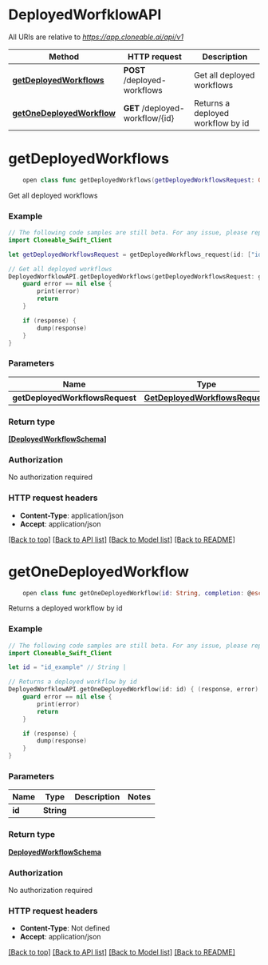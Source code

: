 # DeployedWorfklowAPI

All URIs are relative to *https://app.cloneable.ai/api/v1*

Method | HTTP request | Description
------------- | ------------- | -------------
[**getDeployedWorkflows**](DeployedWorfklowAPI.md#getdeployedworkflows) | **POST** /deployed-workflows | Get all deployed workflows
[**getOneDeployedWorkflow**](DeployedWorfklowAPI.md#getonedeployedworkflow) | **GET** /deployed-workflow/{id} | Returns a deployed workflow by id


# **getDeployedWorkflows**
```swift
    open class func getDeployedWorkflows(getDeployedWorkflowsRequest: GetDeployedWorkflowsRequest? = nil, completion: @escaping (_ data: [DeployedWorkflowSchema]?, _ error: Error?) -> Void)
```

Get all deployed workflows

### Example
```swift
// The following code samples are still beta. For any issue, please report via http://github.com/OpenAPITools/openapi-generator/issues/new
import Cloneable_Swift_Client

let getDeployedWorkflowsRequest = getDeployedWorkflows_request(id: ["id_example"], filters: getDeployedWorkflows_request_filters(companyId: "companyId_example", createdBy: "createdBy_example", createdAt: "createdAt_example", typeRefId: "typeRefId_example", environment: "environment_example"), latest: "latest_example") // GetDeployedWorkflowsRequest | Body (optional)

// Get all deployed workflows
DeployedWorfklowAPI.getDeployedWorkflows(getDeployedWorkflowsRequest: getDeployedWorkflowsRequest) { (response, error) in
    guard error == nil else {
        print(error)
        return
    }

    if (response) {
        dump(response)
    }
}
```

### Parameters

Name | Type | Description  | Notes
------------- | ------------- | ------------- | -------------
 **getDeployedWorkflowsRequest** | [**GetDeployedWorkflowsRequest**](GetDeployedWorkflowsRequest.md) | Body | [optional] 

### Return type

[**[DeployedWorkflowSchema]**](DeployedWorkflowSchema.md)

### Authorization

No authorization required

### HTTP request headers

 - **Content-Type**: application/json
 - **Accept**: application/json

[[Back to top]](#) [[Back to API list]](../README.md#documentation-for-api-endpoints) [[Back to Model list]](../README.md#documentation-for-models) [[Back to README]](../README.md)

# **getOneDeployedWorkflow**
```swift
    open class func getOneDeployedWorkflow(id: String, completion: @escaping (_ data: DeployedWorkflowSchema?, _ error: Error?) -> Void)
```

Returns a deployed workflow by id

### Example
```swift
// The following code samples are still beta. For any issue, please report via http://github.com/OpenAPITools/openapi-generator/issues/new
import Cloneable_Swift_Client

let id = "id_example" // String | 

// Returns a deployed workflow by id
DeployedWorfklowAPI.getOneDeployedWorkflow(id: id) { (response, error) in
    guard error == nil else {
        print(error)
        return
    }

    if (response) {
        dump(response)
    }
}
```

### Parameters

Name | Type | Description  | Notes
------------- | ------------- | ------------- | -------------
 **id** | **String** |  | 

### Return type

[**DeployedWorkflowSchema**](DeployedWorkflowSchema.md)

### Authorization

No authorization required

### HTTP request headers

 - **Content-Type**: Not defined
 - **Accept**: application/json

[[Back to top]](#) [[Back to API list]](../README.md#documentation-for-api-endpoints) [[Back to Model list]](../README.md#documentation-for-models) [[Back to README]](../README.md)

